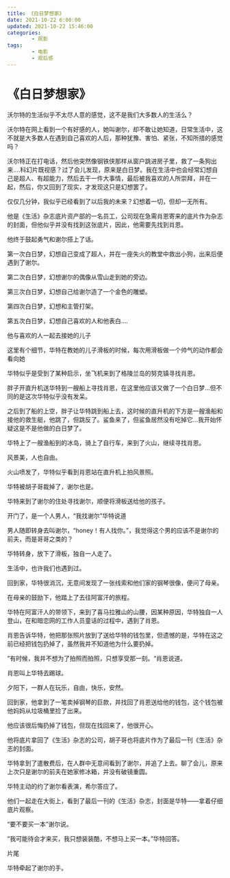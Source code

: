 ```yaml
---
title: 《白日梦想家》
date: 2021-10-22 6:00:00
updated: 2021-10-22 15:46:00
categories:
        - 观影
tags:
        - 电影
        - 观后感
---
```



# 《白日梦想家》

沃尔特的生活似乎不太尽人意的感觉，这不是我们大多数人的生活么？

沃尔特在网上看到一个有好感的人，她叫谢尔，却不敢让她知道，日常生活中，这不就是大多数人在遇到自己喜欢的人后，那种犹豫、害怕、紧张，不知所措的感觉吗？

沃尔特正在打电话，然后他突然像钢铁侠那样从窗户跳进房子里，救了一条狗出来....科幻片既视感？过了会儿发现，原来是白日梦。我在生活中也会经常幻想自己是超人、有超能力，然后去干一件大事情，最后被我喜欢的人所崇拜，并在一起，然后，你又回到了现实，才发现这只是幻想罢了。

仅仅几分钟，我似乎已经看到了以后我的未来？幻想着一切，但却一无所有。

他是《生活》杂志底片资产部的一名员工，公司现在急需肖恩寄来的底片作为杂志的封面，但他似乎并没有找到这张底片，因此，他需要先找到肖恩。

他终于鼓起勇气和谢尔搭上了话。

第一次白日梦，幻想自己变成了超人，并在一座失火的教堂中救出小狗，出来后便遇到了谢尔。

第二次白日梦，幻想谢尔的偶像从雪山走到她的旁边。

第三次白日梦，幻想自己给谢尔造了一个金色的雕塑。

第四次白日梦，幻想和主管打架。

第五次白日梦，幻想自己喜欢的人和他表白....

他与喜欢的人一起去接她的儿子

这里有个细节，华特在教她的儿子滑板的时候，每次用滑板做一个帅气的动作都会看向她

华特似乎是受到了某种启示，坐飞机来到了格陵兰岛的努克镇寻找肖恩。

胖子开直升机送华特到一艘船上寻找肖恩，在这里他应该又做了一个白日梦...但不同的是这次华特似乎没有发呆。

之后到了船的上空，胖子让华特跳到船上去，这时候的直升机的下方是一艘渔船和接他的救生艇，他跳了，但跳反了。鲨鱼来了，但鲨鱼居然没有吃掉它...我开始怀疑这是不是他做的白日梦了。

华特上了一艘渔船到的冰岛，骑上了自行车，来到了火山，继续寻找肖恩。

风景美，人也自由。

火山喷发了，华特似乎看到肖恩站在直升机上拍风景照。

华特被胡子哥裁掉了，谢尔也是。

华特来到了谢尔的住处寻找谢尔，顺便将滑板送给他的孩子。

开门了，是一个人男人，“我找谢尔”华特说道

男人随即转身去叫谢尔，“honey！有人找你。”，我觉得这个男的应该不是谢尔的前夫，而是哥哥之类的？

华特转身，放下了滑板，独自一人走了。

生活中，也许我们也遇到过。

回到家，华特很消沉，无意间发现了一张线索和他们家的钢琴很像，便问了母亲。

在母亲的鼓励下，他踏上了去往阿富汗的旅程。

华特在阿富汗人的带领下，来到了喜马拉雅山的山腰，因某种原因，华特独自一人登山，在和暗恋网的工作人员童话的过程中，遇到了肖恩。

肖恩告诉华特，他把那张照片放到了送给华特的钱包里，但遗憾的是，华特在这之前已经把钱包扔掉了，虽然我并不知道他为什么要扔掉。

”有时候，我并不想为了拍照而拍照，只想享受那一刻。“肖恩说道。

肖恩叫上华特去踢球。

夕阳下，一群人在玩乐，自由，快乐，安然。

回到家，他拿到了一笔卖掉钢琴的巨款，并找回了肖恩送给他的钱包，这个钱包被他妈妈从垃圾桶里捡了出来。

他应该很后悔扔掉了钱包，但现在找回来了，他很开心。

他将底片拿回了《生活》杂志的公司，胡子哥也将底片作为了最后一刊《生活》杂志的封面。

华特拿到了遣散费后，在人群中无意间看到了谢尔，并追了上去。聊了会儿，原来上次只是谢尔的前夫在她家修冰箱，并没有破镜重圆。

华特主动的约了谢尔看表演，希尔答应了。

他们一起走在大街上，看到了最后一刊的《生活》杂志，封面是华特——拿着仔细底片观察。

“要不要买一本”谢尔说。

“我可能待会才来买，我只想装装酷，不想马上买一本。”华特回答。

片尾

华特牵起了谢尔的手。